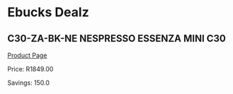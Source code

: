 
# Ebucks Dealz
## C30-ZA-BK-NE NESPRESSO ESSENZA MINI C30
[Product Page](https://www.ebucks.com/web/shop/productSelected.do?prodId=1158872105&catId=704984897)

Price: R1849.00

Savings: 150.0


	